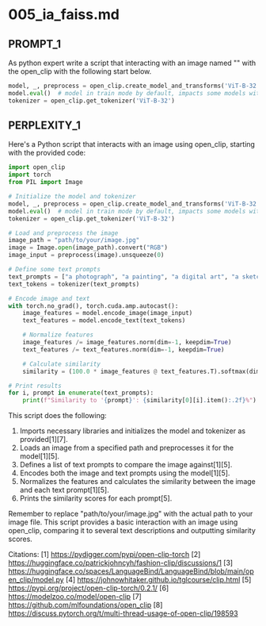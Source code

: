 
# 005_ia_faiss.md

## PROMPT_1
As python expert write a script that interacting with an image named "" with the open_clip with the following start below.

```python
model, _, preprocess = open_clip.create_model_and_transforms('ViT-B-32', pretrained='laion2b_s34b_b79k')
model.eval()  # model in train mode by default, impacts some models with BatchNorm or stochastic depth active
tokenizer = open_clip.get_tokenizer('ViT-B-32')
```

## PERPLEXITY_1

Here's a Python script that interacts with an image using open_clip, starting with the provided code:

```python
import open_clip
import torch
from PIL import Image

# Initialize the model and tokenizer
model, _, preprocess = open_clip.create_model_and_transforms('ViT-B-32', pretrained='laion2b_s34b_b79k')
model.eval()  # model in train mode by default, impacts some models with BatchNorm or stochastic depth active
tokenizer = open_clip.get_tokenizer('ViT-B-32')

# Load and preprocess the image
image_path = "path/to/your/image.jpg"
image = Image.open(image_path).convert("RGB")
image_input = preprocess(image).unsqueeze(0)

# Define some text prompts
text_prompts = ["a photograph", "a painting", "a digital art", "a sketch"]
text_tokens = tokenizer(text_prompts)

# Encode image and text
with torch.no_grad(), torch.cuda.amp.autocast():
    image_features = model.encode_image(image_input)
    text_features = model.encode_text(text_tokens)

    # Normalize features
    image_features /= image_features.norm(dim=-1, keepdim=True)
    text_features /= text_features.norm(dim=-1, keepdim=True)

    # Calculate similarity
    similarity = (100.0 * image_features @ text_features.T).softmax(dim=-1)

# Print results
for i, prompt in enumerate(text_prompts):
    print(f"Similarity to '{prompt}': {similarity[0][i].item():.2f}%")
```

This script does the following:

1. Imports necessary libraries and initializes the model and tokenizer as provided[1][7].
2. Loads an image from a specified path and preprocesses it for the model[1][5].
3. Defines a list of text prompts to compare the image against[1][5].
4. Encodes both the image and text prompts using the model[1][5].
5. Normalizes the features and calculates the similarity between the image and each text prompt[1][5].
6. Prints the similarity scores for each prompt[5].

Remember to replace "path/to/your/image.jpg" with the actual path to your image file. This script provides a basic interaction with an image using open_clip, comparing it to several text descriptions and outputting similarity scores.

Citations:
[1] https://pydigger.com/pypi/open-clip-torch
[2] https://huggingface.co/patrickjohncyh/fashion-clip/discussions/1
[3] https://huggingface.co/spaces/LanguageBind/LanguageBind/blob/main/open_clip/model.py
[4] https://johnowhitaker.github.io/tglcourse/clip.html
[5] https://pypi.org/project/open-clip-torch/0.2.1/
[6] https://modelzoo.co/model/open-clip
[7] https://github.com/mlfoundations/open_clip
[8] https://discuss.pytorch.org/t/multi-thread-usage-of-open-clip/198593
